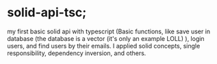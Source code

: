 # solid-api-tsc;
my first basic solid api with typescript (Basic functions, like save user in database (the database is a vector (it's only an example LOLL)  ),
login users, and find users by their emails.
I applied solid concepts, single responsibility, dependency inversion, and others.
